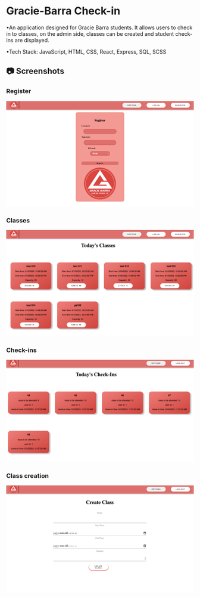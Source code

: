 # Gracie-Barra Check-in

•An application designed for Gracie Barra students. It allows users to check in to classes, on the admin side, classes can be created and student check-ins are displayed.

•Tech Stack: JavaScript, HTML, CSS, React, Express, SQL, SCSS

## 📷 Screenshots

### Register

!["Register"](https://github.com/lpdancona/GB-register/blob/main/my-app/src/docs/register-page.png?raw=true)

### Classes

!["Classes"](https://github.com/lpdancona/GB-register/blob/main/my-app/src/docs/current-classes.png?raw=true)

### Check-ins

!["Check-ins"](https://github.com/lpdancona/GB-register/blob/main/my-app/src/docs/class-checkin.png?raw=true)

### Class creation

!["Class creation"](https://github.com/lpdancona/GB-register/blob/main/my-app/src/docs/class-creation.png?raw=true)
